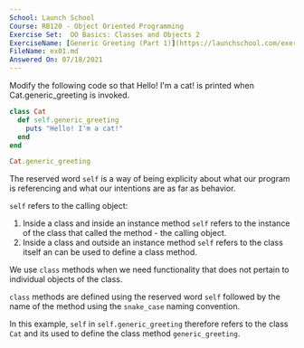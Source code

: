 ```yaml
---
School: Launch School  
Course: RB120 - Object Oriented Programming  
Exercise Set:  OO Basics: Classes and Objects 2  
ExerciseName: [Generic Greeting (Part 1)](https://launchschool.com/exercises/96fae1ac)  
FileName: ex01.md  
Answered On: 07/18/2021  
---
```


Modify the following code so that Hello! I'm a cat! is printed when Cat.generic_greeting is invoked.

```ruby
class Cat
  def self.generic_greeting
    puts "Hello! I'm a cat!"
  end
end

Cat.generic_greeting
```

The reserved word `self` is a way of being explicity about what our program is referencing and what our intentions are as far as behavior.

`self` refers to the calling object:

1. Inside a class and inside an instance method `self` refers to the instance of the class that called the method - the calling object.
2. Inside a class and outside an instance method `self` refers to the class itself an can be used to define a class method.

We use `class` methods when we need functionality that does not pertain to individual objects of the class. 

`class` methods are defined using the reserved word `self` followed by the name of the method using the  `snake_case` naming convention.

In this example, `self` in `self.generic_greeting` therefore refers to the class `Cat` and its used to define the class method `generic_greeting`.  


